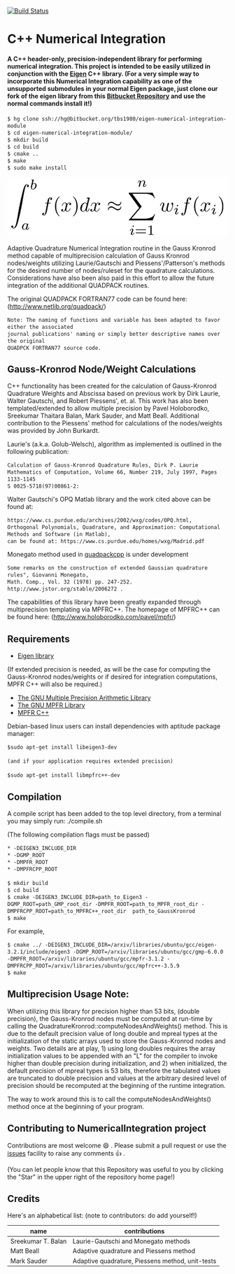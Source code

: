 [![Build Status](https://travis-ci.org/tbs1980/NumericalIntegration.svg?branch=master)](https://travis-ci.org/tbs1980/NumericalIntegration)

# C++ Numerical Integration

####  A C++ header-only, precision-independent library for performing numerical integration. This project is intended to be easily utilized in conjunction with the [Eigen](http://eigen.tuxfamily.org/index.php?title=Main_Page) C++ library.  (For a very simple way to incorporate this Numerical Integration capability as one of the unsupported submodules in your normal Eigen package, just clone our fork of the eigen library from this [Bitbucket Repository](https://bitbucket.org/tbs1980/eigen-numerical-integration-module) and use the normal commands install it!)  

	$ hg clone ssh://hg@bitbucket.org/tbs1980/eigen-numerical-integration-module
	$ cd eigen-numerical-integration-module/
	$ mkdir build
	$ cd build
	$ cmake ..
	$ make
	$ sudo make install

![Gaussian quadrature](./gauss_quadrature.png)

Adaptive Quadrature Numerical Integration routine in the Gauss Kronrod method capable of multiprecision calculation of Gauss Kronrod nodes/weights utilizing Laurie/Gautschi and Piessens'/Patterson's methods for the desired number of nodes/ruleset for the quadrature calculations.  Considerations have also been also paid in this effort to allow the future integration of the additional QUADPACK routines.

The original QUADPACK FORTRAN77 code can be found here:
	(http://www.netlib.org/quadpack/)

	Note: The naming of functions and variable has been adapted to favor either the associated
	journal publications' naming or simply better descriptive names over the original
	QUADPCK FORTRAN77 source code.

## Gauss-Kronrod Node/Weight Calculations

C++ functionality has been created for the calculation of Gauss-Kronrod Quadrature Weights and Abscissa based on previous work by Dirk Laurie, Walter Gautschi, and Robert Piessens', et. al.  This work has also been templated/extended to allow multiple precision by Pavel Holoborodko, Sreekumar Thaitara Balan, Mark Sauder, and Matt Beall.  Additional contribution to the Piessens' method for calculations of the nodes/weights was provided by John Burkardt.

Laurie's (a.k.a. Golub-Welsch), algorithm as implemented is outlined in the following publication:

	Calculation of Gauss-Kronrod Quadrature Rules, Dirk P. Laurie
	Mathematics of Computation, Volume 66, Number 219, July 1997, Pages 1133-1145
	S 0025-5718(97)00861-2:

Walter Gautschi's OPQ Matlab library and the work cited above can be found at:

	https://www.cs.purdue.edu/archives/2002/wxg/codes/OPQ.html,
	Orthogonal Polynomials, Quadrature, and Approximation: Computational Methods and Software (in Matlab),
	can be found at: https://www.cs.purdue.edu/homes/wxg/Madrid.pdf

Monegato method used in [quadpackcpp](http://quadpackpp.sourceforge.net/) is under development

	Some remarks on the construction of extended Gaussian quadrature rules", Giovanni Monegato,
	Math. Comp., Vol. 32 (1978) pp. 247-252. http://www.jstor.org/stable/2006272 .

The capabilities of this library have been greatly expanded through multiprecision templating via MPFRC++.  The homepage of MPFRC++ can be found here:
	(http://www.holoborodko.com/pavel/mpfr/)


## Requirements

* [Eigen library](http://eigen.tuxfamily.org/index.php?title=Main_Page)
    
(If extended precision is needed, as will be the case for computing the Gauss-Kronrod nodes/weights or if desired for integration computations, MPFR C++ will also be required.) 
    
* [The GNU Multiple Precision Arithmetic Library](https://gmplib.org/)
* [The GNU MPFR Library](http://www.mpfr.org/)
* [MPFR C++](http://www.holoborodko.com/pavel/mpfr/)

Debian-based linux users can install dependencies with aptitude package manager:

	$sudo apt-get install libeigen3-dev
    
    (and if your application requires extended precision)
    
    $sudo apt-get install libmpfrc++-dev

## Compilation

A compile script has been added to the top level directory, from a terminal you may simply run: ./compile.sh


(The following compilation flags must be passed)

	* -DEIGEN3_INCLUDE_DIR
	* -DGMP_ROOT
	* -DMPFR_ROOT
	* -DMPFRCPP_ROOT

	$ mkdir build
	$ cd build
	$ cmake -DEIGEN3_INCLUDE_DIR=path_to_Eigen3 -DGMP_ROOT=path_GMP_root_dir -DMPFR_ROOT=path_to_MPFR_root_dir -DMPFRCPP_ROOT=path_to_MPFRC++_root_dir  path_to_GaussKronrod
	$ make

For example,

	$ cmake ../ -DEIGEN3_INCLUDE_DIR=/arxiv/libraries/ubuntu/gcc/eigen-3.2.1/include/eigen3 -DGMP_ROOT=/arxiv/libraries/ubuntu/gcc/gmp-6.0.0 -DMPFR_ROOT=/arxiv/libraries/ubuntu/gcc/mpfr-3.1.2 -DMPFRCPP_ROOT=/arxiv/libraries/ubuntu/gcc/mpfrc++-3.5.9
	$ make

## Multiprecision Usage Note:

When utilizing this library for precision higher than 53 bits, (double precision), the Gauss-Kronrod nodes must be computed at run-time by calling the QuadratureKronrod<Scalar>::computeNodesAndWeights() method.  This is due to the default precision value of long double and mpreal types at the initialization of the static arrays used to store the Gauss-Kronrod nodes and weights. Two details are at play, 1) using long doubles requires the array initialization values to be appended with an "L" for the compiler to invoke higher than double precision during initialization, and 2) when initialized, the default precision of mpreal types is 53 bits, therefore the tabulated values are truncated to double precision and values at the arbitrary desired level of precision should be recomputed at the beginning of the runtime integration.

The way to work around this is to call the computeNodesAndWeights() method once at the beginning of your program.

## Contributing to NumericalIntegration project

Contributions are most welcome  :smile: . Please submit a pull request or use the [issues](https://github.com/tbs1980/NumericalIntegration/issues) facility to raise any comments  :+1: .

(You can let people know that this Repository was useful to you by clicking the "Star" in the upper right of the repository home page!)

## Credits

Here's an alphabetical list: (note to contributors: do add yourself!)

name | contributions
-----|--------------
Sreekumar T. Balan | Laurie-Gautschi and Monegato methods
Matt Beall | Adaptive quadrature and Piessens method
Mark Sauder | Adaptive quadrature, Piessens method, unit-tests
